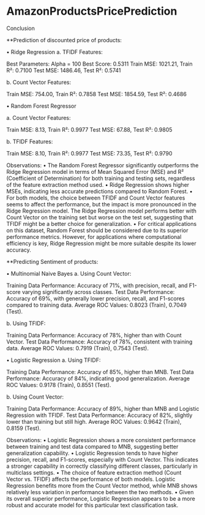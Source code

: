 # AmazonProductsPricePrediction

Conclusion

**Prediction of discounted price of products:
 
•	Ridge Regression
a.	TFIDF Features:

Best Parameters: Alpha = 100
Best Score: 0.5311
Train MSE: 1021.21, Train R²: 0.7100
Test MSE: 1486.46, Test R²: 0.5741

b.	Count Vector Features:

Train MSE: 754.00, Train R²: 0.7858
Test MSE: 1854.59, Test R²: 0.4686

•	Random Forest Regressor

a.	Count Vector Features:

Train MSE: 8.13, Train R²: 0.9977
Test MSE: 67.88, Test R²: 0.9805

b.	TFIDF Features:

Train MSE: 8.10, Train R²: 0.9977
Test MSE: 73.35, Test R²: 0.9790




Observations:
•	The Random Forest Regressor significantly outperforms the Ridge Regression model in terms of Mean Squared Error (MSE) and R² (Coefficient of Determination) for both training and testing sets, regardless of the feature extraction method used.
•	Ridge Regression shows higher MSEs, indicating less accurate predictions compared to Random Forest.
•	For both models, the choice between TFIDF and Count Vector features seems to affect the performance, but the impact is more pronounced in the Ridge Regression model. The Ridge Regression model performs better with Count Vector on the training set but worse on the test set, suggesting that TFIDF might be a better choice for generalization.
•	For critical applications on this dataset, Random Forest should be considered due to its superior performance metrics. However, for applications where computational efficiency is key, Ridge Regression might be more suitable despite its lower accuracy.

**Predicting Sentiment of products:
 
•	Multinomial Naive Bayes
a.	Using Count Vector:

Training Data Performance: Accuracy of 71%, with precision, recall, and F1-score varying significantly across classes.
Test Data Performance: Accuracy of 69%, with generally lower precision, recall, and F1-scores compared to training data.
Average ROC Values: 0.8023 (Train), 0.7049 (Test).

b.	Using TFIDF:

Training Data Performance: Accuracy of 78%, higher than with Count Vector.
Test Data Performance: Accuracy of 78%, consistent with training data.
Average ROC Values: 0.7919 (Train), 0.7543 (Test).

•	Logistic Regression
a.	Using TFIDF:

Training Data Performance: Accuracy of 85%, higher than MNB.
Test Data Performance: Accuracy of 84%, indicating good generalization.
Average ROC Values: 0.9178 (Train), 0.8551 (Test).

b.	Using Count Vector:

Training Data Performance: Accuracy of 89%, higher than MNB and Logistic Regression with TFIDF.
Test Data Performance: Accuracy of 82%, slightly lower than training but still high.
Average ROC Values: 0.9642 (Train), 0.8159 (Test).

Observations:
•	Logistic Regression shows a more consistent performance between training and test data compared to MNB, suggesting better generalization capability.
•	Logistic Regression tends to have higher precision, recall, and F1-scores, especially with Count Vector. This indicates a stronger capability in correctly classifying different classes, particularly in multiclass settings.
•	The choice of feature extraction method (Count Vector vs. TFIDF) affects the performance of both models. Logistic Regression benefits more from the Count Vector method, while MNB shows relatively less variation in performance between the two methods.
•	Given its overall superior performance, Logistic Regression appears to be a more robust and accurate model for this particular text classification task.
